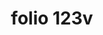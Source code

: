 ---
layout: edition
title: folio 123v
manuscript: Florence, Biblioteca Marucelliana, Carte Rajna XIX.15
sigla: R
iip: r123v.tif
milestone: 246
---